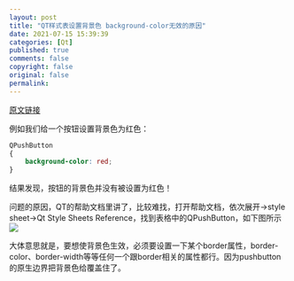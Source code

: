 ```yaml
---
layout: post
title: "QT样式表设置背景色 background-color无效的原因"
date: 2021-07-15 15:39:39
categories: [Qt]
published: true
comments: false
copyright: false
original: false
permalink: 
---
```


[原文链接](https://blog.csdn.net/qq_31073871/article/details/79965015)

例如我们给一个按钮设置背景色为红色：
```css
QPushButton
{ 
    background-color: red; 
}
```

结果发现，按钮的背景色并没有被设置为红色！

问题的原因，QT的帮助文档里讲了，比较难找，打开帮助文档，依次展开->style sheet->Qt Style Sheets Reference，找到表格中的QPushButton，如下图所示
![](https://abaoa.cn//assets/post/2021-07-15-15-39-39/1.png)

大体意思就是，要想使背景色生效，必须要设置一下某个border属性，border-color、border-width等等任何一个跟border相关的属性都行。因为pushbutton的原生边界把背景色给覆盖住了。